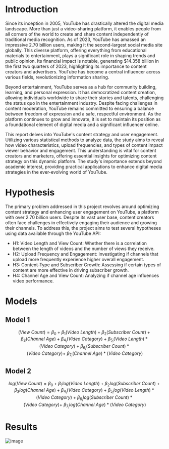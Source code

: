 # Introduction
Since its inception in 2005, YouTube has drastically altered the digital media landscape. More than just a video-sharing platform, it enables people from all corners of the world to create and share content independently of traditional media recognition. As of 2023, YouTube has amassed an impressive 2.70 billion users, making it the second-largest social media site globally. This diverse platform, offering everything from educational materials to entertainment, plays a significant role in shaping trends and public opinion. Its financial impact is notable, generating $14.358 billion in the first two quarters of 2023, highlighting its importance to content creators and advertisers. YouTube has become a central influencer across various fields, revolutionizing information sharing.

Beyond entertainment, YouTube serves as a hub for community building, learning, and personal expression. It has democratized content creation, allowing individuals worldwide to share their stories and talents, challenging the status quo in the entertainment industry. Despite facing challenges in content moderation, YouTube remains committed to ensuring a balance between freedom of expression and a safe, respectful environment. As the platform continues to grow and innovate, it is set to maintain its position as a foundational element of digital media and a significant influencer online.

This report delves into YouTube's content strategy and user engagement. Utilizing various statistical methods to analyze data, the study aims to reveal how video characteristics, upload frequencies, and types of content impact viewer behavior and engagement. This understanding is vital for content creators and marketers, offering essential insights for optimizing content strategy on this dynamic platform. The study's importance extends beyond academic interest, providing practical applications to enhance digital media strategies in the ever-evolving world of YouTube.

# Hypothesis 
The primary problem addressed in this project revolves around optimizing content strategy and enhancing user engagement on YouTube, a platform with over 2.70 billion users. Despite its vast user base, content creators often face challenges in effectively engaging their audience and growing their channels. To address this, the project aims to test several hypotheses using data available through the YouTube API:
* H1: Video Length and View Count: Whether there is a correlation between the length of videos and the number of views they receive.
* H2: Upload Frequency and Engagement: Investigating if channels that upload more frequently experience higher overall engagement.
* H3: Content-Type and Subscriber Growth: Assessing if certain types of content are more effective in driving subscriber growth.
* H4: Channel Age and View Count: Analyzing if channel age influences video performance.

# Models

## Model 1
$$\left(View\ Count\right)=\beta_0+\beta_1\left(Video\ Length\right)+\beta_2\left(Subscriber\ Count\right)+\beta_3\left(Channel\ Age\right)+\beta_{4_i}\left(Video\
Category\right) +\beta_{5_i}\left(Video\ Length\right)\ast\left(Video\ Category\right)+\beta_{6_i}\left(Subscriber\ Count\right)\ast\left(Video\ Category\right)+\ \beta_{7_i}\left(Channel\ 
Age\right)\ast\left(Video\ Category\right)$$

## Model 2
$$log\left(View\ Count\right)=\beta_0+\beta_1log\left(Video\ Length\right)+\beta_2log\left(Subscriber\ Count\right)+\beta_3log\left(Channel\ Age\right)+\beta_{4_i}\left(Video\ Category\right)+\beta_{5_i}log\left(Video\ Length\right)\ast\left(Video\ Category\right)+\beta_{6_i}log\left(Subscriber\ Count\right)\ast\left(Video\ Category\right)+\
\beta_{7_i}log\left(Channel\ Age\right)\ast\left(Video\ Category\right)$$

# Results
![image](https://github.com/aleemkirk/Youtube-Channel-Performance/assets/24708127/ba02bc88-6c37-4fe8-81af-7caf1c866ee4)




